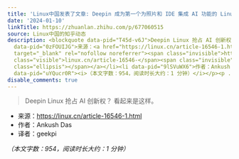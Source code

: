 ```yaml
---
title: 'Linux中国发表了文章: Deepin 成为第一个为照片和 IDE 集成 AI 功能的 Linux 发行版 | Linux 中国'
date: '2024-01-10'
linkTitle: https://zhuanlan.zhihu.com/p/677060515
source: Linux中国的知乎动态
description: <blockquote data-pid="T45d-v6J">Deepin Linux 抢占 AI 创新权？ 看起来是这样。</blockquote><ul><li
  data-pid="0zFOUIJG">来源：<a href="https://linux.cn/article-16546-1.html" class=" external"
  target="_blank" rel="nofollow noreferrer"><span class="invisible">https://</span><span
  class="visible">linux.cn/article-16546-</span><span class="invisible">1.html</span><span
  class="ellipsis"></span></a></li><li data-pid="9lSVuWX6">作者：Ankush Das</li><li data-pid="jwE7dfWs">译者：geekpi</li></ul><p
  data-pid="uYQucr0R"><i>（本文字数：954，阅读时长大约：1 分钟）</i></p><p ...
disable_comments: true
---
```

<blockquote data-pid="T45d-v6J">Deepin Linux 抢占 AI 创新权？ 看起来是这样。</blockquote><ul><li data-pid="0zFOUIJG">来源：<a href="https://linux.cn/article-16546-1.html" class=" external" target="_blank" rel="nofollow noreferrer"><span class="invisible">https://</span><span class="visible">linux.cn/article-16546-</span><span class="invisible">1.html</span><span class="ellipsis"></span></a></li><li data-pid="9lSVuWX6">作者：Ankush Das</li><li data-pid="jwE7dfWs">译者：geekpi</li></ul><p data-pid="uYQucr0R"><i>（本文字数：954，阅读时长大约：1 分钟）</i></p><p ...